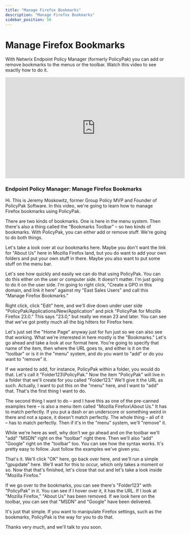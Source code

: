 ```yaml
---
title: "Manage Firefox Bookmarks"
description: "Manage Firefox Bookmarks"
sidebar_position: 50
---
```

# Manage Firefox Bookmarks

With Netwrix Endpoint Policy Manager (formerly PolicyPak) you can add or remove bookmarks to the
menus or the toolbar. Watch this video to see exactly how to do it.

<iframe width="560" height="315" src="https://www.youtube.com/embed/JGuMqQXqNcY?si=94_raIJ6JLqNTKXG" title="YouTube video player" frameborder="0" allow="accelerometer; autoplay; clipboard-write; encrypted-media; gyroscope; picture-in-picture; web-share" referrerpolicy="strict-origin-when-cross-origin" allowfullscreen></iframe>

### Endpoint Policy Manager: Manage Firefox Bookmarks

Hi. This is Jeremy Moskowitz, former Group Policy MVP and Founder of PolicyPak Software. In this
video, we're going to learn how to manage Firefox bookmarks using PolicyPak.

There are two kinds of bookmarks. One is here in the menu system. Then there's also a thing called
the "Bookmarks Toolbar" – so two kinds of bookmarks. With PolicyPak, you can either add or remove
stuff. We're going to do both things.

Let's take a look over at our bookmarks here. Maybe you don't want the link for "About Us" here in
Mozilla Firefox land, but you do want to add your own folders and put your own stuff in there. Maybe
you also want to put some stuff on the menu bar.

Let's see how quickly and easily we can do that using PolicyPak. You can do this either on the user
or computer side. It doesn't matter. I'm just going to do it on the user side. I'm going to right
click, "Create a GPO in this domain, and link it here" against my "East Sales Users" and call this
"Manage Firefox Bookmarks."

Right click, click "Edit" here, and we'll dive down under user side
"PolicyPak/Applications/New/Application" and pick "PolicyPak for Mozilla Firefox 23.0." This says
"23.0," but really we mean 23 and later. You can see that we've got pretty much all the big hitters
for Firefox here.

Let's just set the "Home Page" anyway just for fun just so we can also see that working. What we're
interested in here mostly is the "Bookmarks." Let's go ahead and take a look at our format here.
You're going to specify that name of the item, then where the URL goes to, and either is it on the
"toolbar" or is it in the "menu" system, and do you want to "add" or do you want to "remove" it.

If we wanted to add, for instance, PolicyPak within a folder, you would do that. Let's call it
"Folder123\PolicyPak." Now the item "PolicyPak" will live in a folder that we'll create for you
called "Folder123." We'll give it the URL as such. Actually, I want to put this on the "menu" here,
and I want to "add" that. That's the first thing I want to do.

The second thing I want to do – and I have this as one of the pre-canned examples here – is also a
menu item called "Mozilla Firefox\About Us." It has to match perfectly. If you put a dash or an
underscore or something weird in there and not a space, it doesn't match perfectly. The whole thing
– all of it – has to match perfectly. Then if it's in the "menu" system, we'll "remove" it.

While we're here as well, why don't we go ahead and on the toolbar we'll "add" "MSDN" right on the
"toolbar" right there. Then we'll also "add" "Google" right on the "toolbar" too. You can see how
the syntax works. It's pretty easy to follow. Just follow the examples we've given you.

That's it. We'll click "OK" here, go back over here, and we'll run a simple "gpupdate" here. We'll
wait for this to occur, which only takes a moment or so. Now that that's finished, let's close that
out and let's take a look inside "Mozilla Firefox."

If we go over to the bookmarks, you can see there's "Folder123" with "PolicyPak" in it. You can see
if I hover over it, it has the URL. If I look at "Mozilla Firefox," "About Us" has been removed. If
we look here on the toolbar, you can see that "MSDN" and "Google" have been delivered.

It's just that simple. If you want to manipulate Firefox settings, such as the bookmarks, PolicyPak
is the way for you to do that.

Thanks very much, and we'll talk to you soon.
